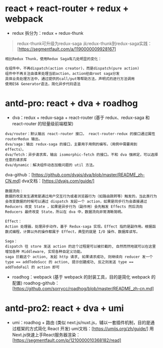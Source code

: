 # react + react-router + redux + webpack
* redux 拆分为：redux + redux-thunk

> redux-thunk可升级为redux-saga
从redux-thunk到redux-saga实践：[https://segmentfault.com/a/1190000009928167]
```
相比Redux Thunk，使用Redux Saga有几处明显的变化：

在组件中，不再dispatch(action creator)，而是dispatch(pure action)
组件中不再关注由谁来处理当前action，action经由root saga分发
具体业务处理方法中，通过提供的call/put等帮助方法，声明式的进行方法调用
使用ES6 Generator语法，简化异步代码语法
```


# antd-pro: react + dva + roadhog
* dva：redux + redux-saga + react-router  (基于 redux、redux-saga 和 react-router 的轻量级前端框架)
```
dva/router：默认输出 react-router 接口， react-router-redux 的接口通过属性 routerRedux 输出。
dva/saga：输出 redux-saga 的接口，主要用于用例的编写。（用例中需要用到 effects）。
dva/fetch：异步请求库，输出 isomorphic-fetch 的接口。不和 dva 强绑定，可以选择任意的请求库
dva/dynamic：解决组件动态加载问题的 util 方法。
```
dva-github：[https://github.com/dvajs/dva/blob/master/README_zh-CN.md]
dva文档：[https://dvajs.com/guide/]
```
数据流向：
数据的改变发生通常是通过用户交互行为或者浏览器行为（如路由跳转等）触发的，当此类行为会改变数据的时候可以通过 dispatch 发起一个 action，如果是同步行为会直接通过 Reducers 改变 State ，如果是异步行为（副作用）会先触发 Effects 然后流向 Reducers 最终改变 State，所以在 dva 中，数据流向非常清晰简明。

Effect： 
Action 处理器，处理异步动作，基于 Redux-saga 实现。Effect 指的是副作用。根据函数式编程，计算以外的操作都属于 Effect，典型的就是 I/O 操作、数据库读写。

Saga：
dispatch 往 store 发送 action 的这个过程是可以被拦截的, 自然而然地就可以在这里增加各种 Middleware, 实现各种自定义功能。
saga 拦截这个 action, 发起 http 请求, 如果请求成功, 则继续向 reducer 发一个 type == addTodoSucc 的 action, 提示创建成功, 反之则发送 type == addTodoFail 的 action 即可
```
* roadhog：webpack  (基于 webpack 的封装工具，目的是简化 webpack 的配置)
roadhog-github：[https://github.com/sorrycc/roadhog/blob/master/README_zh-cn.md]


# antd-pro2: react + dva + umi
* umi：roadhog + 路由  (类似 next.js/nuxt.js，辅以一套插件机制，目的是通过框架的方式简化 React 开发)
umi文档：[https://umijs.org/zh/guide/]
用Next.js快速上手React服务器渲染：[https://segmentfault.com/p/1210000010368182/read]
